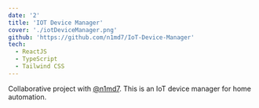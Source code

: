 ```yaml
---
date: '2'
title: 'IOT Device Manager'
cover: './iotDeviceManager.png'
github: 'https://github.com/n1md7/IoT-Device-Manager'
tech:
  - ReactJS
  - TypeScript
  - Tailwind CSS
---
```


Collaborative project with [@n1md7](https://github.com/n1md7). This is an IoT device manager for home automation.

